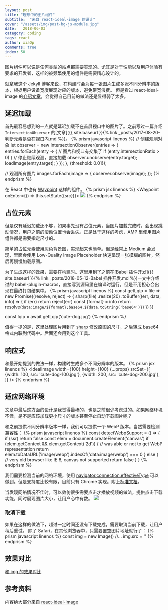 ```yaml
---
layout: post
title: "理想中的图片组件"
subtitle:  "来自 react-ideal-image 的设计"
cover: "/assets/img/post-bg-js-module.jpg"
date:   2018-06-03
category: coding
tags: react
author: xiaOp
comments: true
index: 50
---
```


图片组件可以说是任何类型的站点都需要实现的。尤其是对于性能以及用户体验有要求的开发者，这样的被频繁使用的组件是需要精心设计的。

就拿我这个 Jekyll 博客来说，在构建时会为每一张图片生成多张不同分辨率的版本，根据用户设备宽度展现对应的版本，避免带宽浪费。
但是看过 react-ideal-image 的[介绍文章](https://github.com/stereobooster/react-ideal-image/blob/master/introduction.md)，会觉得自己目前的做法还是显得弱了太多。

## 延迟加载

首先最容易想到的一点就是延迟加载不在首屏视口中的图片了。之前写过一篇介绍 `IntersectionObserver` 的[文章]({{ site.baseurl }}{% link _posts/2017-08-20-判断元素是否在视口内.md %})。
{% prism javascript linenos %}
// 创建观测对象
let observer = new IntersectionObserver(entries => {
    entries.forEach(entry => {
        // 图片和视口有交集了
        if (entry.intersectionRatio > 0) {
            // 停止继续观测，直接加载
            observer.unobserve(entry.target);
            loadImage(entry.target);
        }
    });
}, {threshold: 0.01});

// 观测所有图片
images.forEach(image => {
    observer.observe(image);
});
{% endprism %}

在 React 中也有 [Waypoint](https://github.com/brigade/react-waypoint) 这样的组件。
{% prism jsx linenos %}
<Waypoint onEnter={() => this.setState({src})}>
    <img src={this.state.src} />
</Waypoint>
{% endprism %}

## 占位元素

但是仅有延迟加载还不够，如果事先没有占位元素，当图片加载完成时，会出现跳动情况，用户之前的滚动位置也会丢失。正是处于这样的考虑，AMP 里使用图片组件都是需要指定尺寸的。

简单的占位元素使用灰色背景图，实现起来也简单。但是经常上 Medium 会发现，里面会使用 Low-Quality Image Placeholder 快速呈现一张模糊的图片，然后再慢慢加载原图。

为了生成这样的效果，需要在构建时。这里用到了之前在[Babel 插件开发]({{ site.baseurl }}{% link _posts/2018-05-12-Babel 插件开发.md %})一文中介绍过的 babel-plugin-macros，直接写到源码里在编译时运行，但是不用担心会出现在最终打包结果中。
{% prism javascript linenos %}
const getLqip = file =>
    new Promise((resolve, reject) => {
    sharp(file)
        .resize(20)
        .toBuffer((err, data, info) => {
        if (err) return reject(err)
        const {format} = info
        return resolve(`data:image/${format};base64,${data.toString('base64')}`)
        })
    })

const lqip = await getLqip('cute-dog.jpg')
{% endprism %}

值得一提的是，这里处理图片用到了 [sharp](https://github.com/lovell/sharp) 修改原图的尺寸，之后转成 base64 格式内联到代码中。后面还会用到这个工具。

## 响应式

和最开始提到的做法一样，构建时生成多个不同分辨率的版本。
{% prism jsx linenos %}
<IdealImage
  width={100}
  height={100}
  {...props}
  srcSet={[
    {width: 100, src: 'cute-dog-100.jpg'},
    {width: 200, src: 'cute-dog-200.jpg'},
  ]}
/>
{% endprism %}

## 适应网络环境

文章中最后这方面的设计是我觉得最棒的，也是之前很少考虑过的。如果网络环境不佳，是不是应该加载更小尺寸的版本甚至停止自动下载图片呢？

和之前提供不同分辨率版本一样，我们可以提供一个 WebP 版本。当然需要检测兼容性：
{% prism javascript linenos %}
const detectWebpSupport = () => {
  if (ssr) return false
  const elem = document.createElement('canvas')
  if (elem.getContext && elem.getContext('2d')) {
    // was able or not to get WebP representation
    return elem.toDataURL('image/webp').indexOf('data:image/webp') === 0
  } else {
    // very old browser like IE 8, canvas not supported
    return false
  }
}
{% endprism %}

我们需要检测当前的网络环境，使用 [navigator.connection.effectiveType](https://developer.mozilla.org/en-US/docs/Web/API/NetworkInformation/effectiveType) 可以做到。但是支持度比较有限，目前只有 Chrome 实现。附上[标准文档](https://wicg.github.io/netinfo/)。

当发现网络情况不佳时，可以效仿很多需要点击才播放视频的做法，提供点击下载功能，同时展现图片大小，让用户心中有数。
![](https://github.com/stereobooster/react-ideal-image/raw/master/other/introduction/screen-slow3g-chrome.jpg)

### 取消下载

如果在这样的做法下，超过一定时间还没有下载完成，需要取消当前下载，让用户稍后重试。
除了 Safari，在其他浏览器中，只需要置空图片地址就行了：
{% prism javascript linenos %}
const img = new Image()
//...
img.src = ''
{% endprism %}

## 效果对比

[和 img 的效果对比](https://github.com/stereobooster/react-ideal-image/blob/master/other/idealimage-vs-img.md)

## 参考资料

内容绝大部分来自 [react-ideal-image](https://github.com/stereobooster/react-ideal-image/blob/master/introduction.md)
